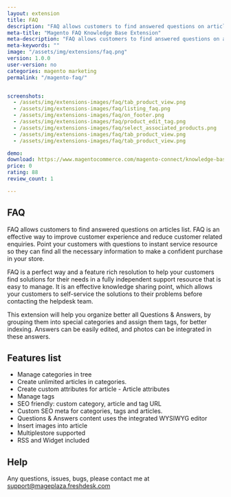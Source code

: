 ```yaml
---
layout: extension
title: FAQ
description: "FAQ allows customers to find answered questions on articles list."
meta-title: "Magento FAQ Knowledge Base Extension"
meta-description: "FAQ allows customers to find answered questions on articles list."
meta-keywords: ""
image: "/assets/img/extensions/faq.png"
version: 1.0.0
user-version: no
categories: magento marketing
permalink: "/magento-faq/"


screenshots:
  - /assets/img/extensions-images/faq/tab_product_view.png
  - /assets/img/extensions-images/faq/listing_faq.png
  - /assets/img/extensions-images/faq/on_footer.png
  - /assets/img/extensions-images/faq/product_edit_tag.png
  - /assets/img/extensions-images/faq/select_associated_products.png
  - /assets/img/extensions-images/faq/tab_product_view.png
  - /assets/img/extensions-images/faq/tab_product_view.png

demo: 
download: https://www.magentocommerce.com/magento-connect/knowledge-base-5.html
price: 0
rating: 88
review_count: 1

---
```


FAQ
--------

FAQ allows customers to find answered questions on articles list. FAQ is an effective way to improve customer experience and reduce customer related enquiries. Point your customers with questions to instant service resource so they can find all the necessary information to make a confident purchase in your store.

FAQ is a perfect way and a feature rich resolution to help your customers find solutions for their needs in a fully independent support resource that is easy to manage. It is an effective knowledge sharing point, which allows your customers to self-service the solutions to their problems before contacting the helpdesk team.

This extension will help you organize better all Questions & Answers, by grouping them into special categories and assign them tags, for better indexing. Answers can be easily edited, and photos can be integrated in these answers.

Features list
--------------------

- Manage categories in tree 
- Create unlimited articles in categories. 
- Create custom attributes for article - Article attributes 
- Manage tags 
- SEO friendly: custom category, article and tag URL 
- Custom SEO meta for categories, tags and articles. 
- Questions & Answers content uses the integrated WYSIWYG editor 
- Insert images into article 
- Multiplestore supported 
- RSS and Widget included 

Help
--------------------
Any questions, issues, bugs, please contact me at support@mageplaza.freshdesk.com